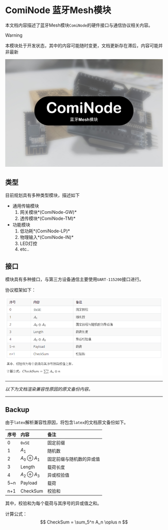 # ComiNode 蓝牙Mesh模块

本文档内容描述了蓝牙Mesh模块`ComiNode`的硬件接口与通信协议相关内容。

> [!WARNING]
> 本模块处于开发状态，其中的内容可能随时变更，文档更新存在滞后，内容可能并非最新

![](./title.jpg)

## 类型

目前规划具有多种类型模块，描述如下

- 通用传输模块
  1. 网关模块*(ComiNode-GW)*
  1. 透传模块*(ComiNode-TM)*
- 功能模块
  1. 低功耗*(ComiNode-LP)*
  1. 物理输入*(ComiNode-IN)*
  1. LED灯控
  1. etc..

## 接口

模块具有多种接口，与第三方设备通信主要使用`UART-115200`接口进行。

协议框架如下：

![](./table_temp.png)





---

*以下为文档渲染兼容性原因的原文备份内容。*

---



## Backup

由于`latex`解析兼容性原因，将包含`latex`的文档原文备份如下。

| 序号 | 内容             | 备注                     |
| :--- | :--------------- | :----------------------- |
| 0    | `0x5E`           | 固定前缀                 |
| 1    | $A_1$            | 随机数                   |
| 2    | $A_0\oplus A_1$  | 固定前缀与随机数的异或值 |
| 3    | Length           | 载荷长度                 |
| 4    | $A_2 \oplus A_3$ | 异或校验值               |
| 5~n  | Payload          | 载荷                     |
| n+1  | CheckSum         | 校验和                   |

其中，校验和为每个载荷与其序号的异或值之和。

计算公式：$$ CheckSum = \sum_5^n A_n \oplus n $$